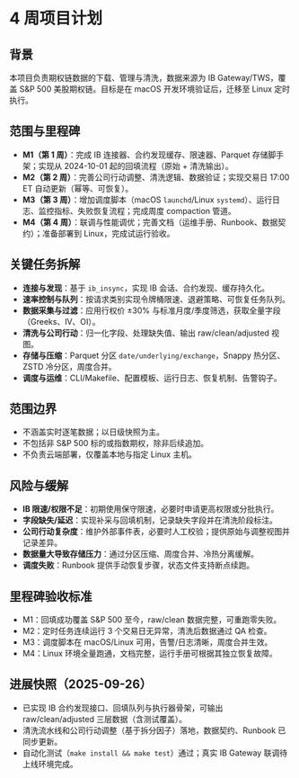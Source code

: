 # 4 周项目计划

## 背景
本项目负责期权链数据的下载、管理与清洗，数据来源为 IB Gateway/TWS，覆盖 S&P 500 美股期权链。目标是在 macOS 开发环境验证后，迁移至 Linux 定时执行。

## 范围与里程碑
- **M1（第 1 周）**：完成 IB 连接器、合约发现缓存、限速器、Parquet 存储脚手架；实现从 2024-10-01 起的回填流程（原始 + 清洗输出）。
- **M2（第 2 周）**：完善公司行动调整、清洗逻辑、数据验证；实现交易日 17:00 ET 自动更新（幂等、可恢复）。
- **M3（第 3 周）**：增加调度脚本（macOS `launchd`/Linux `systemd`）、运行日志、监控指标、失败恢复流程；完成周度 compaction 管道。
- **M4（第 4 周）**：联调与性能调优；完善文档（运维手册、Runbook、数据契约）；准备部署到 Linux，完成试运行验收。

## 关键任务拆解
- **连接与发现**：基于 `ib_insync`，实现 IB 会话、合约发现、缓存持久化。
- **速率控制与队列**：按请求类别实现令牌桶限速、退避策略、可恢复任务队列。
- **数据采集与过滤**：应用行权价 ±30% 与标准月度/季度筛选，获取全量字段（Greeks、IV、OI）。
- **清洗与公司行动**：归一化字段、处理缺失值、输出 raw/clean/adjusted 视图。
- **存储与压缩**：Parquet 分区 `date/underlying/exchange`，Snappy 热分区、ZSTD 冷分区，周度合并。
- **调度与运维**：CLI/Makefile、配置模板、运行日志、恢复机制、告警钩子。

## 范围边界
- 不涵盖实时逐笔数据；以日级快照为主。
- 不包括非 S&P 500 标的或指数期权，除非后续追加。
- 不负责云端部署，仅覆盖本地与指定 Linux 主机。

## 风险与缓解
- **IB 限速/权限不足**：初期使用保守限速，必要时申请更高权限或分批执行。
- **字段缺失/延迟**：实现补采与回填机制，记录缺失字段并在清洗阶段标注。
- **公司行动复杂度**：维护外部事件表，必要时人工校验；提供原始与调整视图并记录差异。
- **数据量大导致存储压力**：通过分区压缩、周度合并、冷热分离缓解。
- **调度失败**：Runbook 提供手动恢复步骤，状态文件支持断点续跑。

## 里程碑验收标准
- M1：回填成功覆盖 S&P 500 至今，raw/clean 数据完整，可重跑零失败。
- M2：定时任务连续运行 3 个交易日无异常，清洗后数据通过 QA 检查。
- M3：调度脚本在 macOS/Linux 可用，告警/日志清晰，周度合并生效。
- M4：Linux 环境全量跑通，文档完整，运行手册可根据其独立恢复故障。

## 进展快照（2025-09-26）
- 已实现 IB 合约发现接口、回填队列与执行器骨架，可输出 raw/clean/adjusted 三层数据（含测试覆盖）。
- 清洗流水线和公司行动调整（基于拆分因子）落地，数据契约、Runbook 已同步更新。
- 自动化测试（`make install && make test`）通过；真实 IB Gateway 联调待上线环境完成。
